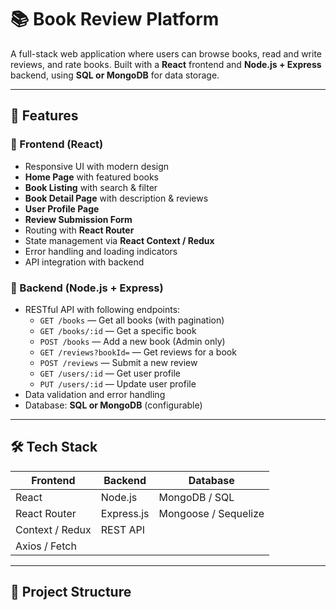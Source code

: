 # 📚 Book Review Platform

A full-stack web application where users can browse books, read and write reviews, and rate books. Built with a **React** frontend and **Node.js + Express** backend, using **SQL or MongoDB** for data storage.

---

## 🚀 Features

### 🔹 Frontend (React)
- Responsive UI with modern design
- **Home Page** with featured books
- **Book Listing** with search & filter
- **Book Detail Page** with description & reviews
- **User Profile Page**
- **Review Submission Form**
- Routing with **React Router**
- State management via **React Context / Redux**
- Error handling and loading indicators
- API integration with backend

### 🔹 Backend (Node.js + Express)
- RESTful API with following endpoints:
  - `GET /books` — Get all books (with pagination)
  - `GET /books/:id` — Get a specific book
  - `POST /books` — Add a new book (Admin only)
  - `GET /reviews?bookId=` — Get reviews for a book
  - `POST /reviews` — Submit a new review
  - `GET /users/:id` — Get user profile
  - `PUT /users/:id` — Update user profile
- Data validation and error handling
- Database: **SQL or MongoDB** (configurable)

---

## 🛠️ Tech Stack

| Frontend       | Backend       | Database   |
|----------------|---------------|------------|
| React          | Node.js       | MongoDB / SQL |
| React Router   | Express.js    | Mongoose / Sequelize |
| Context / Redux| REST API      |            |
| Axios / Fetch  |               |            |

---

## 📁 Project Structure


 
 
